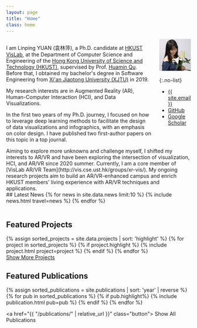 ```yaml
---
layout: page
title: "Home"
class: home
---
```


<div class="columns" markdown="1">

<div class="intro" markdown="1">

I am Linping YUAN (袁林萍), a Ph.D. candidate at [HKUST VisLab](http://vis.cse.ust.hk/), at the Department of Computer Science and Engineering of the [Hong Kong University of Science and Technology (HKUST)](https://hkust.edu.hk/), supervised by Prof. [Huamin Qu](http://www.huamin.org/). Before that, I obtained my bachelor's degree in Software Engineering from [Xi'an Jiaotong University (XJTU)](http://en.xjtu.edu.cn/) in 2019.

My research interests are in Augmented Reality (AR), Human-Computer Interaction (HCI), and Data Visualizations. 

In the first two years of my Ph.D. journey, I focused on how to leverage deep learning methods to facilitate the design of data visualizations and infographics, with an emphasis on color design. I have published two first-author papers on this topic in a top journal.

</div>

<div class="me" markdown="1">
<picture>
  <source srcset='/images/linping_profile.png' type='image/png' />
  <img
    src='/images/linping_profile.png'
    alt='Linping YUAN'>
</picture>

{:.no-list}
<!-- find icons here: https://www.angularjswiki.com/fontawesome/ -->
* <i class="fa fa-envelope"></i> <a href="mailto:{{ site.email }}"> {{ site.email }}</a>
* <i class="fab fa-github"></i> <a href="{{site.github_url}}"> GitHub</a>
* <i class="fab fa-google"></i> <a href="{{site.google_scholar_url}}">Google Scholar</a>
</div>

</div>

<div class="columns" markdown="1"> 
<div class="intro" markdown="1">
Aiming to explore more unknowns and challenge myself, I shifted my interests to AR/VR and have been exploring the intersection of visualization, HCI, and AR/VR since 2020 summer. Currently, I am a core member of [VisLab AR/VR Team](http://vis.cse.ust.hk/groups/xr-vis/). My ongoing research projects aim to build an AR/VR-enhanced campus and enrich HKUST members' living experience with AR/VR techniques and applications.
</div>
</div>

<div class="news" markdown="1">
## Latest News

<table>
<tbody>
{% for news in site.data.news limit:10 %}
  {% include news.html travel=news %}
{% endfor %}
</tbody>
</table>
</div>


## Featured Projects

<div class="featured-projects">
  {% assign sorted_projects = site.data.projects | sort: 'highlight' %}
  {% for project in sorted_projects %}
    {% if project.highlight %}
      {% include project.html project=project %}
    {% endif %}
  {% endfor %}
</div>
<a href="{{ "/projects/" | relative_url }}" class="button">
  <i class="fas fa-chevron-circle-right"></i>
  Show More Projects
</a>

## Featured Publications

<!-- style 1: with border -->
<div class="pubs">
  {% assign sorted_publications = site.publications | sort: 'year' | reverse %}
  {% for pub in sorted_publications %}
    {% if pub.highlight%}
      {% include publication.html pub=pub %}
    {% endif %}
  {% endfor %}
</div>

<!-- style 2: simple; don't delete-->
<!-- <div class="featured-publications">
  {% assign sorted_publications = site.publications | sort: 'year' | reverse %}
  {% for pub in sorted_publications %}
    {% if pub.highlight%}
      <div class="publication pubs">
        {% if pub.doi %}
        <a href="https://doi.org/{{ pub.doi }}" target="_blank"><span class="pub-title">{{ pub.title }}</span>.</a>
        {% elsif pub.pdf %}
        <a href="{{ pub.pdf }}" target="_blank"><span class="pub-title">{{ pub.title }}</span>.</a>
        {% endif %}
        <div class="authors">
          {% for author in pub.authors %}
            {% include person.html person=author %}
            {% unless forloop.last %}, {% endunless %}
          {% endfor %}.
          <br/><i>{{ pub.venue }}</i>, {{ pub.year }}.
          {% if pub.type[0]=="Poster" %} (Poster)
          {% elsif pub.type[0] == "Notes" %} (Notes)
          {% elsif pub.note %} ({{ pub.note }})
          {% endif %}
          {% for award in pub.awards %}
            <br/><span class="award"><i class="fas fa-{% if award == "Best Paper Award" %}trophy{% else %}award{% endif %}" aria-hidden="true"></i> {{ award }}</span>
          {% endfor %}
        </div>
      </div>
    {% endif %}
  {% endfor %}
</div> -->


<a href="{{ "/publications/" | relative_url }}" class="button">
  <i class="fas fa-chevron-circle-right"></i>
  Show All Publications
</a>
